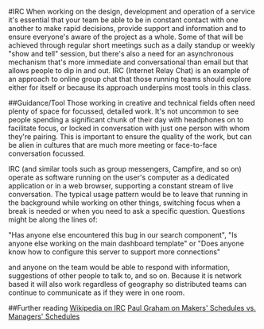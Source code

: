 #IRC
When working on the design, development and operation of a service it's essential that your team be able to be in constant contact with one another to make rapid decisions, provide support and information and to ensure everyone's aware of the project as a whole. Some of that will be achieved through regular short meetings such as a daily standup or weekly "show and tell" session, but there's also a need for an asynchronous mechanism that's more immediate and conversational than email but that allows people to dip in and out. IRC (Internet Relay Chat) is an example of an approach to online group chat that those running teams should explore either for itself or because its approach underpins most tools in this class.

##Guidance/Tool
Those working in creative and technical fields often need plenty of space for focussed, detailed work. It's not uncommon to see people spending a significant chunk of their day with headphones on to facilitate focus, or locked in conversation with just one person with whom they're pairing. This is important to ensure the quality of the work, but can be alien in cultures that are much more meeting or face-to-face conversation focussed.

IRC (and similar tools such as group messengers, Campfire, and so on) operate as software running on the user's computer as a dedicated application or in a web browser, supporting a constant stream of live conversation. The typical usage pattern would be to leave that running in the background while working on other things, switching focus when a break is needed or when you need to ask a specific question. Questions might be along the lines of:

"Has anyone else encountered this bug in our search component", "Is anyone else working on the main dashboard template" or "Does anyone know how to configure this server to support more connections"

and anyone on the team would be able to respond with information, suggestions of other people to talk to, and so on. Because it is network based it will also work regardless of geography so distributed teams can continue to communicate as if they were in one room.

##Further reading
[Wikipedia on IRC](http://en.wikipedia.org/wiki/IRC)
[Paul Graham on Makers' Schedules vs. Managers' Schedules](http://www.paulgraham.com/makersschedule.html)
